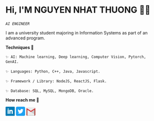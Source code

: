 # Hi, I'M NGUYEN NHAT THUONG 👋🏻
*`AI ENGINEER`*

I am a university student majoring in Information Systems as part of an advanced program.
	
<space><space>

**Techniques 🤖**

	✨ AI: Machine learning, Deep learning, Computer Vision, Pytorch, GenAI. 
 
  	✨ Languages: Python, C++, Java, Javascript.
   
   	✨ Framework / Library: NodeJS, ReactJS, Flask.

	✨ Database: SQL, MySQL, MongoDB, Oracle.

**How reach me 📩**
<p align="left">
<!--     	<code><a href="https://www.facebook.com/zu.itpc/"><img width="30px" src="./images/facebook.png" title="Facebook"/></a></code> -->
	<code><a href="https://www.linkedin.com/in/thưởng-nguyễn-315184207/"><img width="30px" src="./images/linkedin.png" title="Linkedin"/></a></code> 
	<code><a href="https://twitter.com/ThngNgu93664987"><img width="30px" src="./images/twitter.png" title="Twitter"/></a></code>
	<code><a href="mailto:thuongnn525@gmail.com"><img width="30px" src="./images/gmail.png" title="Gmail"/></a></code>
 </p>


 






